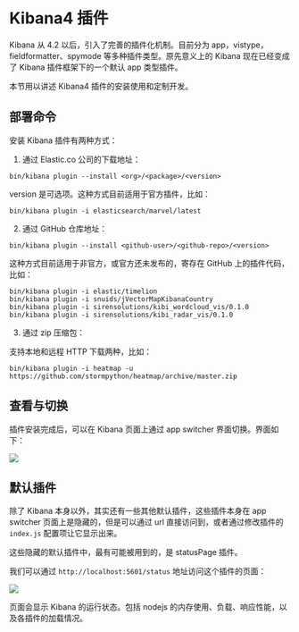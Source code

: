 # Kibana4 插件

Kibana 从 4.2 以后，引入了完善的插件化机制。目前分为 app，vistype，fieldformatter、spymode 等多种插件类型。原先意义上的 Kibana 现在已经变成了 Kibana 插件框架下的一个默认 app 类型插件。

本节用以讲述 Kibana4 插件的安装使用和定制开发。

## 部署命令

安装 Kibana 插件有两种方式：

1. 通过 Elastic.co 公司的下载地址：

```
bin/kibana plugin --install <org>/<package>/<version>
```

version 是可选项。这种方式目前适用于官方插件，比如：

```
bin/kibana plugin -i elasticsearch/marvel/latest
```

2. 通过 GitHub 仓库地址：

```
bin/kibana plugin --install <github-user>/<github-repo>/<version>
```

这种方式目前适用于非官方，或官方还未发布的，寄存在 GitHub 上的插件代码，比如：

```
bin/kibana plugin -i elastic/timelion
bin/kibana plugin -i snuids/jVectorMapKibanaCountry
bin/kibana plugin -i sirensolutions/kibi_wordcloud_vis/0.1.0
bin/kibana plugin -i sirensolutions/kibi_radar_vis/0.1.0
```

3. 通过 zip 压缩包：

支持本地和远程 HTTP 下载两种，比如：

```
bin/kibana plugin -i heatmap -u https://github.com/stormpython/heatmap/archive/master.zip
```

## 查看与切换

插件安装完成后，可以在 Kibana 页面上通过 app switcher 界面切换。界面如下：

![](https://www.elastic.co/guide/en/kibana/current/images/app-picker.png)

## 默认插件

除了 Kibana 本身以外，其实还有一些其他默认插件，这些插件本身在 app switcher 页面上是隐藏的，但是可以通过 url 直接访问到，或者通过修改插件的 `index.js` 配置项让它显示出来。

这些隐藏的默认插件中，最有可能被用到的，是 statusPage 插件。

我们可以通过 `http://localhost:5601/status` 地址访问这个插件的页面：

![](https://www.elastic.co/guide/en/kibana/current/images/kibana-status-page.png)

页面会显示 Kibana 的运行状态。包括 nodejs 的内存使用、负载、响应性能，以及各插件的加载情况。
